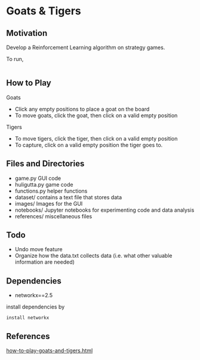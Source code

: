 # Goats & Tigers

## Motivation

Develop a Reinforcement Learning algorithm on strategy games.

To run,

```python game-fall23.py
```

## How to Play

Goats

* Click any empty positions to place a goat on the board
* To move goats, click the goat, then click on a valid empty position

Tigers

* To move tigers, click the tiger, then click on a valid empty position
* To capture, click on a valid empty position the tiger goes to.

## Files and Directories

* game.py	GUI code
* huligutta.py	game code
* functions.py	helper functions
* dataset/	contains a text file that stores data
* images/	Images for the GUI
* notebooks/	Jupyter notebooks for experimenting code and data analysis
* references/ 	miscellaneous files



## Todo

* Undo move feature
* Organize how the data.txt collects data (i.e. what other valuable information are needed)

## Dependencies

* networkx==2.5

install dependencies by

```conda
install networkx
```

## References

[how-to-play-goats-and-tigers.html](http://kreedaakaushalya.blogspot.com/2008/05/how-to-play-goats-and-tigers.html)
